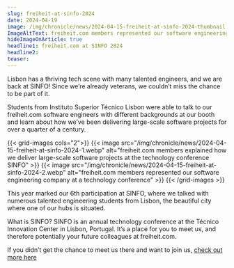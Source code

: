 ```yaml
---
slug: freiheit-at-sinfo-2024
date: 2024-04-19
image: /img/chronicle/news/2024-04-15-freiheit-at-sinfo-2024-thumbnail.webp
ImageAltText: freiheit.com members represented our software engineering company at SINFO
hideImageOnArticle: true
headline1: freiheit.com at SINFO 2024
headline2:
teaser:
---
```


Lisbon has a thriving tech scene with many talented engineers, and we are back at SINFO! Since we’re already veterans, we couldn’t miss the chance to be part of it.

Students from Instituto Superior Técnico Lisbon were able to talk to our freiheit.com software engineers with different backgrounds at our booth and learn about how we’ve been delivering large-scale software projects for over a quarter of a century.

{{< grid-images cols="2">}}
    {{< image src="/img/chronicle/news/2024-04-15-freiheit-at-sinfo-2024-1.webp" alt="freiheit.com members explained how we deliver large-scale software projects at the technology conference SINFO" >}}
    {{< image src="/img/chronicle/news/2024-04-15-freiheit-at-sinfo-2024-2.webp" alt="freiheit.com members represented our software engineering company at a technology conference" >}}
{{< /grid-images >}}

This year marked our 6th participation at SINFO, where we talked with numerous talented engineering students from Lisbon, the beautiful city where one of our hubs is situated.

What is SINFO? SINFO is an annual technology conference at the Técnico Innovation Center in Lisbon, Portugal. It’s a place for you to meet us, and therefore potentially your future colleagues at freiheit.com.

If you didn’t get the chance to meet us there and want to join us,
[check out more here](/join-us)
